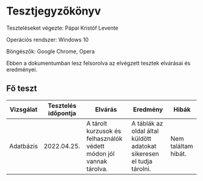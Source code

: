 # Tesztjegyzőkönyv
Teszteléseket végezte: Pápai Kristóf Levente

Operációs rendszer: Windows 10

Böngészők: Google Chrome, Opera

Ebben a dokumentumban lesz felsorolva az 
elvégzett tesztek elvárásai és eredményei.


## Fő teszt
| Vizsgálat | Tesztelés időpontja | Elvárás | Eredmény | Hibák |
| :---: | --- | --- | --- | --- |
| Adatbázis | 2022.04.25. | A tárolt kurzusok és felhasználók védett módon jól vannak tárolva. | A táblák az oldal által küldött adatokat sikeresen el tudja tárolni. | Nem találtam hibát. |
